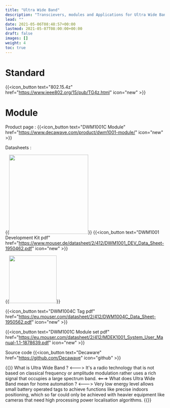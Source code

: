 ```yaml
---
title: "Ultra Wide Band"
description: "Transcievers, modules and Applications for Ultra Wide Band 802.15.4z"
lead: ""
date: 2021-05-06T08:48:57+00:00
lastmod: 2021-05-07T08:00:00+00:00
draft: false
images: []
weight: 4
toc: true
---
```

# Standard
{{<icon_button text="802.15.4z" href="https://www.ieee802.org/15/pub/TG4z.html" icon="new" >}}

# Module
Product page :
{{<icon_button text="DWM1001C Module" href="https://www.decawave.com/product/dwm1001-module/" icon="new" >}}

Datasheets :

{{<image src="/images/uwb/DWM1001 DevKit.png" width="250px" >}}
{{<icon_button text="DWM1001 Development Kit pdf" href="https://www.mouser.de/datasheet/2/412/DWM1001_DEV_Data_Sheet-1950462.pdf" icon="new" >}}

{{<image src="/images/uwb/DWM1004C Module.png" width="150px" >}}

{{<icon_button text="DWM1004C Tag pdf" href="https://eu.mouser.com/datasheet/2/412/DWM1004C_Data_Sheet-1950562.pdf" icon="new" >}}

{{<icon_button text="DWM1001C Module set pdf" href="https://eu.mouser.com/datasheet/2/412/MDEK1001_System_User_Manual-1.1-1878639.pdf" icon="new" >}}


Source code
{{<icon_button text="Decaware" href="https://github.com/Decawave" icon="github" >}}

{{<faq>}}
What is Ultra Wide Band ?
<--->
It's a radio technology that is not based on classical frequency or amplitude modulation rather uses a rich signal that occupies a large spectrum band.
<===>
What does Ultra Wide Band mean for home automation ?
<--->
Very low energy level allows small battery operated tags to achieve functions like precise indoors positioning, which so far could only be achieved with heavier equipment like cameras that need high processing power localisation algorithms.
{{</faq>}}
